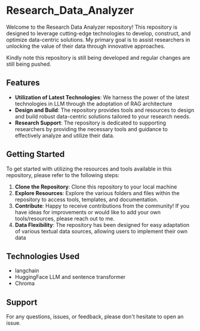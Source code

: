 # Research_Data_Analyzer

Welcome to the Research Data Analyzer repository! This repository is designed to leverage cutting-edge technologies to develop, construct, and optimize data-centric solutions. My primary goal is to assist researchers in unlocking the value of their data through innovative approaches.

Kindly note this repository is still being developed and regular changes are still being pushed.

## Features
- **Utilization of Latest Technologies**: We harness the power of the latest technologies in LLM through the adoptation of RAG architecture
- **Design and Build**: The repository provides tools and resources to design and build robust data-centric solutions tailored to your research needs.
- **Research Support**: The repository is dedicated to supporting researchers by providing the necessary tools and guidance to effectively analyze and utilize their data.

## Getting Started
To get started with utilizing the resources and tools available in this repository, please refer to the following steps:
1. **Clone the Repository**: Clone this repository to your local machine
2. **Explore Resources**: Explore the various folders and files within the repository to access tools, templates, and documentation. 
3. **Contribute**: Happy to receive contributions from the community! If you have ideas for improvements or would like to add your own tools/resources, please reach out to me.
4. **Data Flexibility**: The repository has been designed for easy adaptation of various textual data sources, allowing users to implement their own data

## Technologies Used
- langchain
- HuggingFace LLM and sentence transformer
- Chroma

## Support
For any questions, issues, or feedback, please don't hesitate to open an issue.

